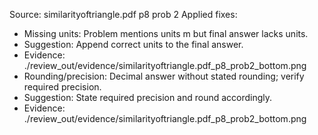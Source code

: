 Source: similarityoftriangle.pdf p8 prob 2
Applied fixes:
- Missing units: Problem mentions units m but final answer lacks units.
- Suggestion: Append correct units to the final answer.
- Evidence: ./review_out/evidence/similarityoftriangle.pdf_p8_prob2_bottom.png
- Rounding/precision: Decimal answer without stated rounding; verify required precision.
- Suggestion: State required precision and round accordingly.
- Evidence: ./review_out/evidence/similarityoftriangle.pdf_p8_prob2_bottom.png